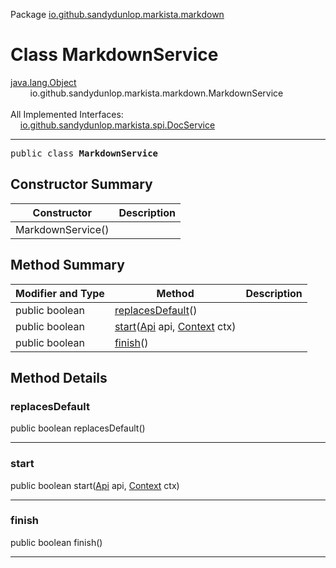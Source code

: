 Package [io.github.sandydunlop.markista.markdown](index.md)

# Class MarkdownService
[java.lang.Object](https://docs.oracle.com/en/java/javase/24/docs/api/java.base/java/lang/Object.html)<br/>
        io.github.sandydunlop.markista.markdown.MarkdownService<br/>
<br/>
All Implemented Interfaces:<br/>
    [io.github.sandydunlop.markista.spi.DocService](../spi/DocService.md)


----

<span style="font-family: monospace;">public class __MarkdownService__</span>


## Constructor Summary

| Constructor       | Description |
|-------------------|-------------|
| MarkdownService() |             |

## Method Summary

| Modifier and Type | Method                                                                         | Description |
|-------------------|--------------------------------------------------------------------------------|-------------|
| public boolean    | [replacesDefault](#replacesdefault)()                                          |             |
| public boolean    | [start](#start)([Api](../model/Api.md) api, [Context](../core/Context.md) ctx) |             |
| public boolean    | [finish](#finish)()                                                            |             |

## Method Details

### replacesDefault

public boolean replacesDefault()




---

### start

public boolean start([Api](../model/Api.md) api, [Context](../core/Context.md) ctx)




---

### finish

public boolean finish()




---

